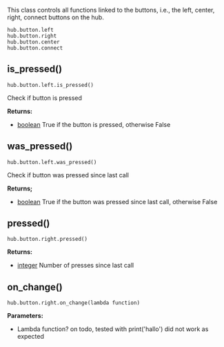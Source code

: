 
This class controls all functions linked to the buttons, i.e., the left, center, right, connect buttons on the hub.

```
hub.button.left 
hub.button.right
hub.button.center
hub.button.connect
```

## is_pressed()

```
hub.button.left.is_pressed()
```

Check if button is pressed 

__Returns:__

*  [boolean](data_types.md#bool) True if the button is pressed, otherwise False 


## was_pressed()

```
hub.button.left.was_pressed()
```

Check if button was pressed since last call

__Returns;__

*  [boolean](data_types.md#bool) True if the button was pressed since last call, otherwise False 

## pressed()

```
hub.button.right.pressed()
```

__Returns:__

* [integer](data_types.md#int) Number of presses since last call

## on_change()

```
hub.button.right.on_change(lambda function)
```

__Parameters:__

*  Lambda function? on todo, tested with print('hallo') did not work as expected




